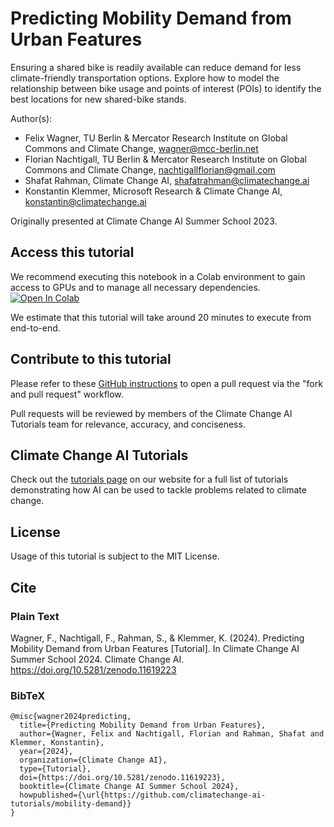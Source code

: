 # Predicting Mobility Demand from Urban Features
Ensuring a shared bike is readily available can reduce demand for less climate-friendly transportation options. Explore how to model the relationship between bike usage and points of interest (POIs) to identify the best locations for new shared-bike stands.

Author(s):
* Felix Wagner, TU Berlin & Mercator Research Institute on Global Commons and Climate Change, wagner@mcc-berlin.net
* Florian Nachtigall, TU Berlin & Mercator Research Institute on Global Commons and Climate Change, nachtigallflorian@gmail.com
* Shafat Rahman, Climate Change AI, shafatrahman@climatechange.ai
* Konstantin Klemmer, Microsoft Research & Climate Change AI, konstantin@climatechange.ai

Originally presented at Climate Change AI Summer School 2023.

## Access this tutorial

We recommend executing this notebook in a Colab environment to gain access to GPUs and to manage all necessary dependencies. <a target="_blank" href="https://colab.research.google.com/github/climatechange-ai-tutorials/mobility-demand/blob/main/Predicting_Mobility_Demand_From_Urban_Features.ipynb">
  <img src="https://colab.research.google.com/assets/colab-badge.svg" alt="Open In Colab"/>
</a>

We estimate that this tutorial will take around 20 minutes to execute from end-to-end.

## Contribute to this tutorial

Please refer to these [GitHub instructions](https://docs.github.com/en/get-started/exploring-projects-on-github/contributing-to-a-project#about-forking) to open a pull request via the "fork and pull request" workflow. 

Pull requests will be reviewed by members of the Climate Change AI Tutorials team for relevance, accuracy, and conciseness.

## Climate Change AI Tutorials
Check out the [tutorials page](https://www.climatechange.ai/tutorials?) on our website for a full list of tutorials demonstrating how AI can be used to tackle problems related to climate change.

## License
Usage of this tutorial is subject to the MIT License.

## Cite

### Plain Text
Wagner, F., Nachtigall, F., Rahman, S., & Klemmer, K. (2024). Predicting Mobility Demand from Urban Features [Tutorial]. In Climate Change AI Summer School 2024. Climate Change AI. https://doi.org/10.5281/zenodo.11619223

### BibTeX

```
@misc{wagner2024predicting,
  title={Predicting Mobility Demand from Urban Features},
  author={Wagner, Felix and Nachtigall, Florian and Rahman, Shafat and Klemmer, Konstantin},
  year={2024},
  organization={Climate Change AI},
  type={Tutorial},
  doi={https://doi.org/10.5281/zenodo.11619223},
  booktitle={Climate Change AI Summer School 2024},
  howpublished={\url{https://github.com/climatechange-ai-tutorials/mobility-demand}}
}
```
